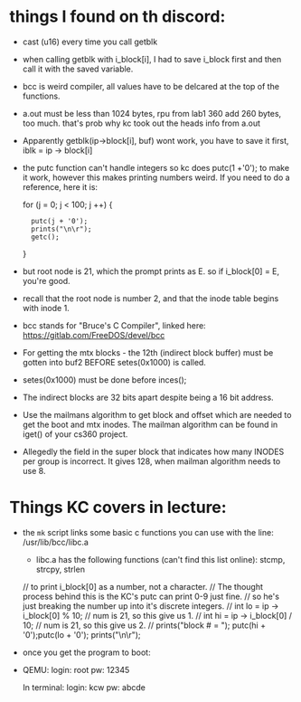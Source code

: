 

# things I found on th discord:
- cast (u16) every time you call getblk
- when calling getblk with i_block[i], I had to save i_block first and then call it with the saved variable.
- bcc is weird compiler, all values have to be delcared at the top of the functions.
- a.out must be less than 1024 bytes, rpu from lab1 360 add 260 bytes, too much. that's prob why kc took out the heads info from a.out
- Apparently getblk(ip->block[i], buf) wont work, you have to save it first, iblk = ip -> block[i] 
- the putc function can't handle integers so kc does putc(1 +'0'); to make it work, however this makes printing numbers weird. If you need to do a reference, here it is:

    for (j = 0; j < 100; j ++) {

        putc(j + '0');
        prints("\n\r");
        getc();
    }
- but root node is 21, which the prompt prints as E. so if i_block[0] = E, you're good. 
- recall that the root node is number 2, and that the inode table begins with inode 1. 
- bcc stands for "Bruce's C Compiler", linked here: https://gitlab.com/FreeDOS/devel/bcc
- For getting the mtx blocks - the 12th (indirect block buffer) must be gotten into buf2 BEFORE setes(0x1000) is called. 
- setes(0x1000) must be done before inces();
- The indirect blocks are 32 bits apart despite being a 16 bit address. 
- Use the mailmans algorithm to get block and offset which are needed to get the boot and mtx inodes. The mailman algorithm can be found in iget() of your cs360 project. 

- Allegedly the field in the super block that indicates how many INODES per group is incorrect. It gives 128, when mailman algorithm needs to use 8. 


# Things KC covers in lecture:
- the `mk` script links some basic c functions you can use with the line: /usr/lib/bcc/libc.a
    - libc.a has the following functions (can't find this list online):
        stcmp, strcpy, strlen


    // to print i_block[0] as a number, not a character.
    //      The thought process behind this is the KC's putc can print 0-9 just fine.
    //      so he's just breaking the number up into it's discrete integers. 
    // int lo = ip -> i_block[0] % 10; // num is 21, so this give us 1. 
    // int hi = ip -> i_block[0] / 10; // num is 21, so this give us 2.
    // prints("block # = "); putc(hi + '0');putc(lo + '0'); prints("\n\r");

- once you get the program to boot:
- QEMU:
    login: root
    pw:     12345

    In terminal:
    login:  kcw
    pw:     abcde
